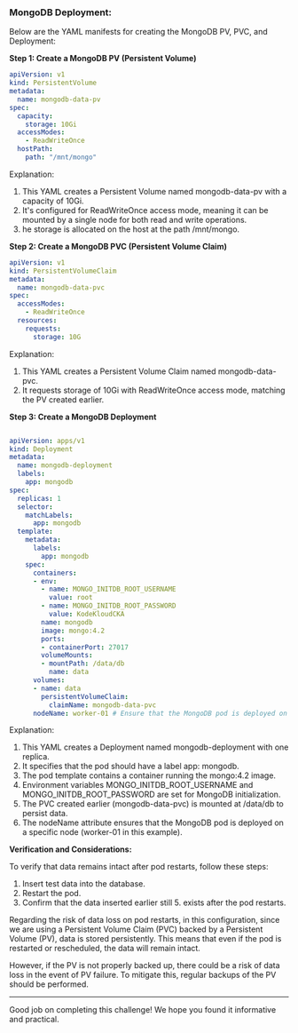 ### MongoDB Deployment:

Below are the YAML manifests for creating the MongoDB PV, PVC, and Deployment:

**Step 1: Create a MongoDB PV (Persistent Volume)**

```yaml
apiVersion: v1
kind: PersistentVolume
metadata:
  name: mongodb-data-pv
spec:
  capacity:
    storage: 10Gi
  accessModes:
    - ReadWriteOnce
  hostPath:
    path: "/mnt/mongo"

```
Explanation:
1. This YAML creates a Persistent Volume named mongodb-data-pv with a capacity of 10Gi.
2. It's configured for ReadWriteOnce access mode, meaning it can be mounted by a single node for both read and write operations.
3. he storage is allocated on the host at the path /mnt/mongo.

**Step 2: Create a MongoDB PVC (Persistent Volume Claim)**

```yaml
apiVersion: v1
kind: PersistentVolumeClaim
metadata:
  name: mongodb-data-pvc
spec:
  accessModes:
    - ReadWriteOnce
  resources:
    requests:
      storage: 10G
```

Explanation:
1. This YAML creates a Persistent Volume Claim named mongodb-data-pvc.
2. It requests storage of 10Gi with ReadWriteOnce access mode, matching the PV created earlier.

**Step 3: Create a MongoDB Deployment**

```yaml

apiVersion: apps/v1
kind: Deployment
metadata:
  name: mongodb-deployment
  labels:
    app: mongodb
spec:
  replicas: 1
  selector:
    matchLabels:
      app: mongodb
  template:
    metadata:
      labels:
        app: mongodb
    spec:
      containers:
      - env:
        - name: MONGO_INITDB_ROOT_USERNAME
          value: root
        - name: MONGO_INITDB_ROOT_PASSWORD
          value: KodeKloudCKA
        name: mongodb
        image: mongo:4.2
        ports:
        - containerPort: 27017
        volumeMounts:
        - mountPath: /data/db
          name: data
      volumes:
      - name: data
        persistentVolumeClaim:
          claimName: mongodb-data-pvc
      nodeName: worker-01 # Ensure that the MongoDB pod is deployed on a single node. (Last question)
```

Explanation:

1. This YAML creates a Deployment named mongodb-deployment with one replica.
2. It specifies that the pod should have a label app: mongodb.
3. The pod template contains a container running the mongo:4.2 image.
4. Environment variables MONGO_INITDB_ROOT_USERNAME and MONGO_INITDB_ROOT_PASSWORD are set for MongoDB initialization.
5. The PVC created earlier (mongodb-data-pvc) is mounted at /data/db to persist data.
6. The nodeName attribute ensures that the MongoDB pod is deployed on a specific node (worker-01 in this example).

**Verification and Considerations:**

To verify that data remains intact after pod restarts, follow these steps:

1. Insert test data into the database.
2. Restart the pod.
3. Confirm that the data inserted earlier still 5. exists after the pod restarts.

Regarding the risk of data loss on pod restarts, in this configuration, since we are using a Persistent Volume Claim (PVC) backed by a Persistent Volume (PV), data is stored persistently. This means that even if the pod is restarted or rescheduled, the data will remain intact.

However, if the PV is not properly backed up, there could be a risk of data loss in the event of PV failure. To mitigate this, regular backups of the PV should be performed.


---

Good job on completing this challenge! We hope you found it informative and practical.